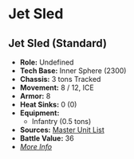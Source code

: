 # Jet Sled 

## Jet Sled (Standard) 

- **Role:** Undefined 
- **Tech Base:** Inner Sphere (2300) 
- **Chassis:** 3 tons Tracked 
- **Movement:** 8 / 12, ICE 
- **Armor:** 8 
- **Heat Sinks:** 0 (0) 
- **Equipment:** 
  - Infantry (0.5 tons) 
- **Sources:** [Master Unit List](http://masterunitlist.info/Unit/Details/4401/jet-sled-standard) 
- **Battle Value:** 36 
- [*More Info*](jet_sled/jet_sled_standard.md) 

